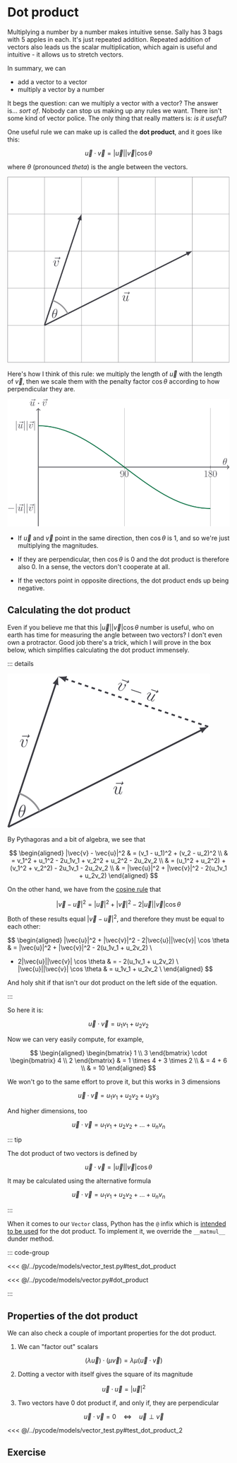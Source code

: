 # Dot product

Multiplying a number by a number makes intuitive sense. Sally has $3$ bags with
$5$ apples in each. It's just repeated addition. Repeated addition of vectors
also leads us the scalar multiplication, which again is useful and intuitive -
it allows us to stretch vectors.

In summary, we can

- add a vector to a vector
- multiply a vector by a number

It begs the question: can we multiply a vector with a vector? The answer is...
_sort of_. Nobody can stop us making up any rules we want. There isn't some kind
of vector police. The only thing that really matters is: _is it useful_?

One useful rule we can make up is called the **dot product**, and it goes like
this:

$$
\vec{u} \cdot \vec{v} = |\vec{u}| |\vec{v}| \cos \theta
$$

where $\theta$ (pronounced _theta_) is the angle between the vectors.

![](../../images/dot-prod.svg)

Here's how I think of this rule: we multiply the length of $\vec{u}$ with the
length of $\vec{v}$, then we scale them with the penalty factor $\cos \theta$
according to how perpendicular they are.

![](../../images/dot-prod-cos.svg)

- If $\vec{u}$ and $\vec{v}$ point in the same direction, then $\cos \theta$ is
  $1$, and so we're just multiplying the magnitudes.

- If they are perpendicular, then $\cos \theta$ is $0$ and the dot product is
  therefore also $0$. In a sense, the vectors don't cooperate at all.

- If the vectors point in opposite directions, the dot product ends up being
  negative.

## Calculating the dot product

Even if you believe me that this $|\vec{u}| |\vec{v}| \cos \theta$ number is
useful, who on earth has time for measuring the angle between two vectors? I
don't even own a protractor. Good job there's a trick, which I will prove in the
box below, which simplifies calculating the dot product immensely.

::: details

![](../../images/dot-prod-proof.svg)

By Pythagoras and a bit of algebra, we see that

$$
\begin{aligned}
|\vec{v} - \vec{u}|^2
& = (v_1 - u_1)^2 + (v_2 - u_2)^2 \\
& = v_1^2 + u_1^2 - 2u_1v_1 + v_2^2 + u_2^2 - 2u_2v_2 \\
& = (u_1^2 + u_2^2) + (v_1^2 + v_2^2) - 2u_1v_1 - 2u_2v_2 \\
& = |\vec{u}|^2 + |\vec{v}|^2 - 2(u_1v_1 + u_2v_2)
\end{aligned}
$$

On the other hand, we have from the
[cosine rule](https://mathematico.netlify.app/pure/trigonometry/cos-rule/) that

$$
|\vec{v} - \vec{u}|^2 = |\vec{u}|^2 + |\vec{v}|^2 - 2|\vec{u}||\vec{v}| \cos \theta
$$

Both of these results equal $|\vec{v} - \vec{u}|^2$, and therefore they must be
equal to each other:

$$
\begin{aligned}
|\vec{u}|^2 + |\vec{v}|^2 - 2|\vec{u}||\vec{v}| \cos \theta & = |\vec{u}|^2 + |\vec{v}|^2 - 2(u_1v_1 + u_2v_2) \\
- 2|\vec{u}||\vec{v}| \cos \theta & = - 2(u_1v_1 + u_2v_2) \\
|\vec{u}||\vec{v}| \cos \theta & = u_1v_1 + u_2v_2 \\
\end{aligned}
$$

And holy shit if that isn't our dot product on the left side of the equation.

:::

So here it is:

$$
\vec{u} \cdot \vec{v} = u_1 v_1 + u_2 v_2
$$

Now we can very easily compute, for example,

$$
\begin{aligned}
\begin{bmatrix} 1 \\ 3 \end{bmatrix} \cdot \begin{bmatrix} 4 \\ 2 \end{bmatrix}
& = 1 \times 4 + 3 \times 2 \\
& = 4 + 6 \\
& = 10
\end{aligned}
$$

We won't go to the same effort to prove it, but this works in $3$ dimensions

$$
\vec{u} \cdot \vec{v} = u_1 v_1 + u_2 v_2 + u_3 v_3
$$

And higher dimensions, too

$$
\vec{u} \cdot \vec{v} = u_1 v_1 + u_2 v_2 + \ldots + u_n v_n
$$

::: tip

The dot product of two vectors is defined by

$$
\vec{u} \cdot \vec{v} = |\vec{u}||\vec{v}| \cos \theta
$$

It may be calculated using the alternative formula

$$
\vec{u} \cdot \vec{v} = u_1 v_1 + u_2 v_2 + \ldots + u_n v_n
$$

:::

When it comes to our `Vector` class, Python has the `@` infix which is
[intended to be used](https://peps.python.org/pep-0465/) for the dot product. To
implement it, we override the `__matmul__` dunder method.

::: code-group

<<< @/../pycode/models/vector_test.py#test_dot_product

<<< @/../pycode/models/vector.py#dot_product

:::

## Properties of the dot product

We can also check a couple of important properties for the dot product.

1. We can "factor out" scalars

   $$
   \left( \lambda\vec{u} \right) \cdot \left( \mu\vec{v} \right) = \lambda
   \mu \left( \vec{u} \cdot \vec{v} \right)
   $$

2. Dotting a vector with itself gives the square of its magnitude

   $$ \vec{u} \cdot \vec{u} = |\vec{u}|^2 $$

3. Two vectors have $0$ dot product if, and only if, they are perpendicular

   $$
   \vec{u} \cdot \vec{v} = 0 \quad \Leftrightarrow \quad \vec{u} \perp \vec{v}
   $$

<<< @/../pycode/models/vector_test.py#test_dot_product_2

## Exercise

<Exercise id="dot-product" />
